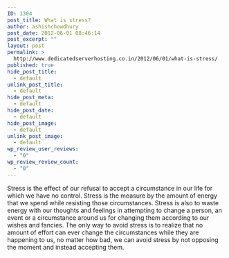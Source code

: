 ```yaml
---
ID: 1304
post_title: What is stress?
author: ashishchowdhury
post_date: 2012-06-01 08:46:14
post_excerpt: ""
layout: post
permalink: >
  http://www.dedicatedserverhosting.co.in/2012/06/01/what-is-stress/
published: true
hide_post_title:
  - default
unlink_post_title:
  - default
hide_post_meta:
  - default
hide_post_date:
  - default
hide_post_image:
  - default
unlink_post_image:
  - default
wp_review_user_reviews:
  - "0"
wp_review_review_count:
  - "0"
---
```

Stress is the effect of our refusal to accept a circumstance in our life for which we have no control. Stress is the measure by the amount of energy that we spend while resisting those circumstances. Stress is also to waste energy with our thoughts and feelings in attempting to change a person, an event or a circumstance around us for changing them according to our wishes and fancies. The only way to avoid stress is to realize that no amount of effort can ever change the circumstances while they are happening to us, no matter how bad, we can avoid stress by not opposing the moment and instead accepting them.
